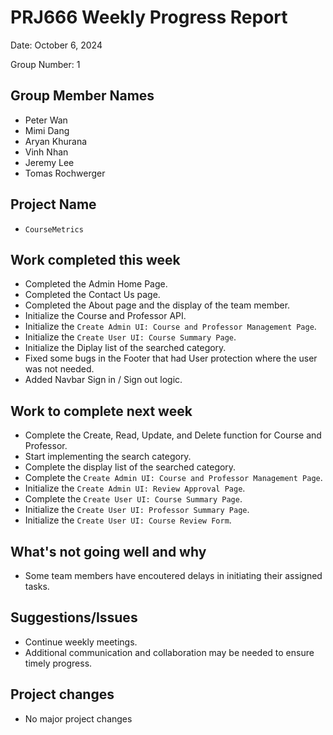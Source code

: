 # PRJ666 Weekly Progress Report

Date: October 6, 2024

Group Number: 1

## Group Member Names

- Peter Wan
- Mimi Dang
- Aryan Khurana
- Vinh Nhan
- Jeremy Lee
- Tomas Rochwerger

## Project Name

- `CourseMetrics`

## Work completed this week

- Completed the Admin Home Page.
- Completed the Contact Us page.
- Completed the About page and the display of the team member.
- Initialize the Course and Professor API.
- Initialize the `Create Admin UI: Course and Professor Management Page`.
- Initialize the `Create User UI: Course Summary Page`.
- Initialize the Diplay list of the searched category.
- Fixed some bugs in the Footer that had User protection where the user was not needed.
- Added Navbar Sign in / Sign out logic.

## Work to complete next week

- Complete the Create, Read, Update, and Delete function for Course and Professor.
- Start implementing the search category.
- Complete the display list of the searched category.
- Complete the `Create Admin UI: Course and Professor Management Page`.
- Initialize the `Create Admin UI: Review Approval Page`.
- Complete the `Create User UI: Course Summary Page`.
- Initialize the `Create User UI: Professor Summary Page`.
- Initialize the `Create User UI: Course Review Form`.

## What's not going well and why

- Some team members have encoutered delays in initiating their assigned tasks.

## Suggestions/Issues

- Continue weekly meetings.
- Additional communication and collaboration may be needed to ensure timely progress.

## Project changes

- No major project changes
